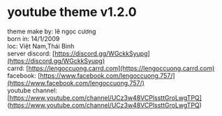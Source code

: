 # youtube theme v1.2.0

theme make by: lê ngọc cương
<br />
born in: 14/1/2009
<br />
loc: Việt Nam,Thái Bình
<br />
server discord: [https://discord.gg/WGckkSyupg](https://discord.gg/WGckkSyupg)
<br />
carrd: [https://lengoccuong.carrd.com](https://lengoccuong.carrd.com)
<br />
facebook: [https://www.facebook.com/lengoccuong.757/](https://www.facebook.com/lengoccuong.757/)
<br />
youtube channel: [https://www.youtube.com/channel/UCz3w48VCPlssttGroLwgTPQ]
(https://www.youtube.com/channel/UCz3w48VCPlssttGroLwgTPQ)
